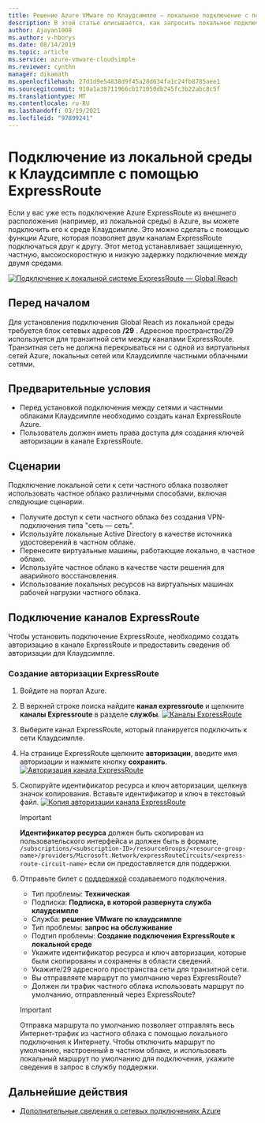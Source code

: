 ```yaml
---
title: Решение Azure VMware по Клаудсимпле — локальное подключение с помощью ExpressRoute
description: В этой статье описывается, как запросить локальное подключение с помощью ExpressRoute из сети Клаудсимпле Region.
author: Ajayan1008
ms.author: v-hborys
ms.date: 08/14/2019
ms.topic: article
ms.service: azure-vmware-cloudsimple
ms.reviewer: cynthn
manager: dikamath
ms.openlocfilehash: 27d1d9e54838d9f45a28d634fa1c24fb8785aee1
ms.sourcegitcommit: 910a1a38711966cb171050db245fc3b22abc8c5f
ms.translationtype: MT
ms.contentlocale: ru-RU
ms.lasthandoff: 03/19/2021
ms.locfileid: "97899241"
---
```

# <a name="connect-from-on-premises-to-cloudsimple-using-expressroute"></a>Подключение из локальной среды к Клаудсимпле с помощью ExpressRoute

Если у вас уже есть подключение Azure ExpressRoute из внешнего расположения (например, из локальной среды) в Azure, вы можете подключить его к среде Клаудсимпле. Это можно сделать с помощью функции Azure, которая позволяет двум каналам ExpressRoute подключаться друг к другу. Этот метод устанавливает защищенную, частную, высокоскоростную и низкую задержку подключение между двумя средами.

[![Подключение к локальной системе ExpressRoute — Global Reach](media/cloudsimple-global-reach-connection.png)](media/cloudsimple-global-reach-connection.png)

## <a name="before-you-begin"></a>Перед началом

Для установления подключения Global Reach из локальной среды требуется блок сетевых адресов **/29** .  Адресное пространство/29 используется для транзитной сети между каналами ExpressRoute.  Транзитная сеть не должна перекрываться ни с одной из виртуальных сетей Azure, локальных сетей или Клаудсимпле частными облачными сетями.

## <a name="prerequisites"></a>Предварительные условия

* Перед установкой подключения между сетями и частными облаками Клаудсимпле необходимо создать канал ExpressRoute Azure.
* Пользователь должен иметь права доступа для создания ключей авторизации в канале ExpressRoute.

## <a name="scenarios"></a>Сценарии

Подключение локальной сети к сети частного облака позволяет использовать частное облако различными способами, включая следующие сценарии.

* Получите доступ к сети частного облака без создания VPN-подключения типа "сеть — сеть".
* Используйте локальные Active Directory в качестве источника удостоверений в частном облаке.
* Перенесите виртуальные машины, работающие локально, в частное облако.
* Используйте частное облако в качестве части решения для аварийного восстановления.
* Использование локальных ресурсов на виртуальных машинах рабочей нагрузки частного облака.

## <a name="connecting-expressroute-circuits"></a>Подключение каналов ExpressRoute

Чтобы установить подключение ExpressRoute, необходимо создать авторизацию в канале ExpressRoute и предоставить сведения об авторизации для Клаудсимпле.


### <a name="create-expressroute-authorization"></a>Создание авторизации ExpressRoute

1. Войдите на портал Azure.

2. В верхней строке поиска найдите **канал expressroute** и щелкните **каналы Expressroute** в разделе **службы**.
    [![Каналы ExpressRoute](media/azure-expressroute-transit-search.png)](media/azure-expressroute-transit-search.png)

3. Выберите канал ExpressRoute, который планируется подключить к сети Клаудсимпле.

4. На странице ExpressRoute щелкните **авторизации**, введите имя авторизации и нажмите кнопку **сохранить**.
    [![Авторизация канала ExpressRoute](media/azure-expressroute-transit-authorizations.png)](media/azure-expressroute-transit-authorizations.png)

5. Скопируйте идентификатор ресурса и ключ авторизации, щелкнув значок копирования. Вставьте идентификатор и ключ в текстовый файл.
    [![Копия авторизации канала ExpressRoute](media/azure-expressroute-transit-authorization-copy.png)](media/azure-expressroute-transit-authorization-copy.png)

    > [!IMPORTANT]
    > **Идентификатор ресурса** должен быть скопирован из пользовательского интерфейса и должен быть в формате, ```/subscriptions/<subscription-ID>/resourceGroups/<resource-group-name>/providers/Microsoft.Network/expressRouteCircuits/<express-route-circuit-name>``` если он предоставляется для поддержки.

6. Отправьте билет с <a href="https://portal.azure.com/#blade/Microsoft_Azure_Support/HelpAndSupportBlade/newsupportrequest" target="_blank">поддержкой</a> создаваемого подключения.
    * Тип проблемы: **Техническая**
    * Подписка: **Подписка, в которой развернута служба клаудсимпле**
    * Служба: **решение VMware по клаудсимпле**
    * Тип проблемы: **запрос на обслуживание**
    * Подтип проблемы: **Создание подключения ExpressRoute к локальной среде**
    * Укажите идентификатор ресурса и ключ авторизации, которые были скопированы и сохранены в области сведений.
    * Укажите/29 адресного пространства сети для транзитной сети.
    * Вы отправляете маршрут по умолчанию через ExpressRoute?
    * Должен ли трафик частного облака использовать маршрут по умолчанию, отправленный через ExpressRoute?

    > [!IMPORTANT]
    > Отправка маршрута по умолчанию позволяет отправлять весь Интернет-трафик из частного облака с помощью локального подключения к Интернету.  Чтобы отключить маршрут по умолчанию, настроенный в частном облаке, и использовать локальный маршрут по умолчанию для подключения, укажите сведения в запрос в службу поддержки.

## <a name="next-steps"></a>Дальнейшие действия

* [Дополнительные сведения о сетевых подключениях Azure](cloudsimple-azure-network-connection.md)  
